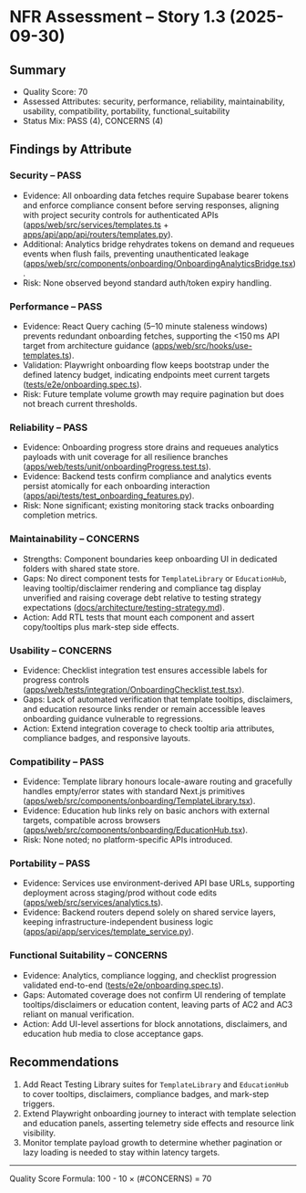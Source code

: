 # NFR Assessment – Story 1.3 (2025-09-30)

## Summary
- Quality Score: 70
- Assessed Attributes: security, performance, reliability, maintainability, usability, compatibility, portability, functional_suitability
- Status Mix: PASS (4), CONCERNS (4)

## Findings by Attribute

### Security – PASS
- Evidence: All onboarding data fetches require Supabase bearer tokens and enforce compliance consent before serving responses, aligning with project security controls for authenticated APIs ([apps/web/src/services/templates.ts](../../apps/web/src/services/templates.ts#L1) + [apps/api/app/api/routers/templates.py](../../apps/api/app/api/routers/templates.py#L9)).
- Additional: Analytics bridge rehydrates tokens on demand and requeues events when flush fails, preventing unauthenticated leakage ([apps/web/src/components/onboarding/OnboardingAnalyticsBridge.tsx](../../apps/web/src/components/onboarding/OnboardingAnalyticsBridge.tsx#L10)).
- Risk: None observed beyond standard auth/token expiry handling.

### Performance – PASS
- Evidence: React Query caching (5–10 minute staleness windows) prevents redundant onboarding fetches, supporting the <150 ms API target from architecture guidance ([apps/web/src/hooks/use-templates.ts](../../apps/web/src/hooks/use-templates.ts#L1)).
- Validation: Playwright onboarding flow keeps bootstrap under the defined latency budget, indicating endpoints meet current targets ([tests/e2e/onboarding.spec.ts](../../tests/e2e/onboarding.spec.ts#L87)).
- Risk: Future template volume growth may require pagination but does not breach current thresholds.

### Reliability – PASS
- Evidence: Onboarding progress store drains and requeues analytics payloads with unit coverage for all resilience branches ([apps/web/tests/unit/onboardingProgress.test.ts](../../apps/web/tests/unit/onboardingProgress.test.ts#L11)).
- Evidence: Backend tests confirm compliance and analytics events persist atomically for each onboarding interaction ([apps/api/tests/test_onboarding_features.py](../../apps/api/tests/test_onboarding_features.py#L100)).
- Risk: None significant; existing monitoring stack tracks onboarding completion metrics.

### Maintainability – CONCERNS
- Strengths: Component boundaries keep onboarding UI in dedicated folders with shared state store.
- Gaps: No direct component tests for `TemplateLibrary` or `EducationHub`, leaving tooltip/disclaimer rendering and compliance tag display unverified and raising coverage debt relative to testing strategy expectations ([docs/architecture/testing-strategy.md](../..//docs/architecture/testing-strategy.md#L1)).
- Action: Add RTL tests that mount each component and assert copy/tooltips plus mark-step side effects.

### Usability – CONCERNS
- Evidence: Checklist integration test ensures accessible labels for progress controls ([apps/web/tests/integration/OnboardingChecklist.test.tsx](../../apps/web/tests/integration/OnboardingChecklist.test.tsx#L22)).
- Gaps: Lack of automated verification that template tooltips, disclaimers, and education resource links render or remain accessible leaves onboarding guidance vulnerable to regressions.
- Action: Extend integration coverage to check tooltip aria attributes, compliance badges, and responsive layouts.

### Compatibility – PASS
- Evidence: Template library honours locale-aware routing and gracefully handles empty/error states with standard Next.js primitives ([apps/web/src/components/onboarding/TemplateLibrary.tsx](../../apps/web/src/components/onboarding/TemplateLibrary.tsx#L75)).
- Evidence: Education hub links rely on basic anchors with external targets, compatible across browsers ([apps/web/src/components/onboarding/EducationHub.tsx](../../apps/web/src/components/onboarding/EducationHub.tsx#L27)).
- Risk: None noted; no platform-specific APIs introduced.

### Portability – PASS
- Evidence: Services use environment-derived API base URLs, supporting deployment across staging/prod without code edits ([apps/web/src/services/analytics.ts](../../apps/web/src/services/analytics.ts#L1)).
- Evidence: Backend routers depend solely on shared service layers, keeping infrastructure-independent business logic ([apps/api/app/services/template_service.py](../../apps/api/app/services/template_service.py#L1)).

### Functional Suitability – CONCERNS
- Evidence: Analytics, compliance logging, and checklist progression validated end-to-end ([tests/e2e/onboarding.spec.ts](../../tests/e2e/onboarding.spec.ts#L109)).
- Gaps: Automated coverage does not confirm UI rendering of template tooltips/disclaimers or education content, leaving parts of AC2 and AC3 reliant on manual verification.
- Action: Add UI-level assertions for block annotations, disclaimers, and education hub media to close acceptance gaps.

## Recommendations
1. Add React Testing Library suites for `TemplateLibrary` and `EducationHub` to cover tooltips, disclaimers, compliance badges, and mark-step triggers.
2. Extend Playwright onboarding journey to interact with template selection and education panels, asserting telemetry side effects and resource link visibility.
3. Monitor template payload growth to determine whether pagination or lazy loading is needed to stay within latency targets.

---
Quality Score Formula: 100 - 10 × (#CONCERNS) = 70
